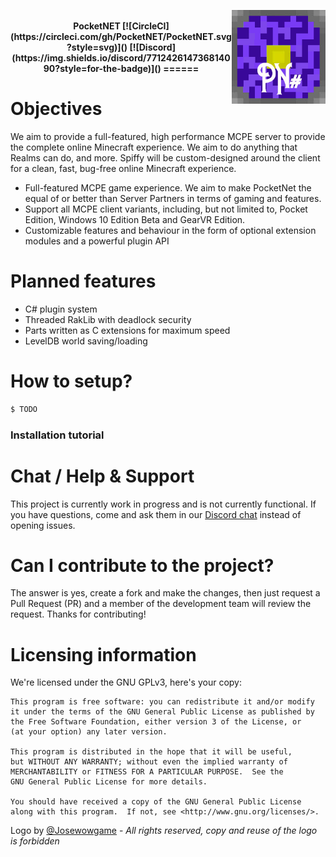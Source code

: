 <p align="center">
	<a href=""><img align="right" src="https://github.com/PocketNET/PocketNET/blob/main/pocketnet_logo.png" height="150" width="150"></a><br>
	<b>PocketNET [![CircleCI](https://circleci.com/gh/PocketNET/PocketNET.svg?style=svg)]() [![Discord](https://img.shields.io/discord/771242614736814090?style=for-the-badge)]()
======</b>
</p>

# Objectives
We aim to provide a full-featured, high performance MCPE server to provide the complete online Minecraft experience. We aim to do anything that Realms can do, and more. Spiffy will be custom-designed around the client for a clean, fast, bug-free online Minecraft experience.
- Full-featured MCPE game experience. We aim to make PocketNet the equal of or better than Server Partners in terms of gaming and features.
- Support all MCPE client variants, including, but not limited to, Pocket Edition, Windows 10 Edition Beta and GearVR Edition.
- Customizable features and behaviour in the form of optional extension modules and a powerful plugin API

# Planned features
- C# plugin system
- Threaded RakLib with deadlock security
- Parts written as C extensions for maximum speed
- LevelDB world saving/loading

# How to setup?
```sh
$ TODO
```
### Installation tutorial

# Chat / Help & Support

This project is currently work in progress and is not currently functional. If you have questions, come and ask them in our [Discord chat](https://discord.gg/2ZsXumM) instead of opening issues.
<!--If you have an issue, please make sure to check the [FAQs](https://github.com/PocketNET/PocketNET/wiki/FAQs) page before opening any issues. We are constantly fixing issues and are continuously updating, so please also ensure that you are up-to-date before opening any issues.-->

# Can I contribute to the project?

The answer is yes, create a fork and make the changes, then just request a Pull Request (PR) and a member of the development team will review the request. Thanks for contributing!

# Licensing information
We're licensed under the GNU GPLv3, here's your copy:

	This program is free software: you can redistribute it and/or modify
	it under the terms of the GNU General Public License as published by
	the Free Software Foundation, either version 3 of the License, or
	(at your option) any later version.

	This program is distributed in the hope that it will be useful,
	but WITHOUT ANY WARRANTY; without even the implied warranty of
	MERCHANTABILITY or FITNESS FOR A PARTICULAR PURPOSE.  See the
	GNU General Public License for more details.

	You should have received a copy of the GNU General Public License
	along with this program.  If not, see <http://www.gnu.org/licenses/>.

Logo by [@Josewowgame](https://github.com/Josewowgame2888) - *All rights reserved, copy and reuse of the logo is forbidden*
